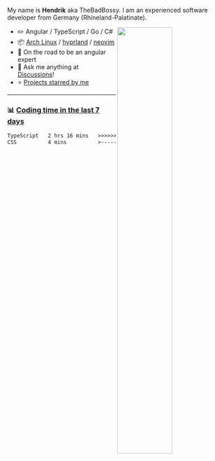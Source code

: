 My name is **Hendrik** aka TheBadBossy. I am an experienced software developer from Germany (Rhineland-Palatinate).

<picture>
    <source media="(prefers-color-scheme: dark)" srcset="https://github-readme-stats-ouuan.vercel.app/api?username=BadBossy&theme=dark&show_icons=true">
    <img align="right" width="50%" src="https://github-readme-stats-ouuan.vercel.app/api?username=BadBossy&show_icons=true">
</picture>

-   :pencil2: Angular / TypeScript / Go / C#
-   :package: [Arch Linux](https://wiki.archlinux.org/title/Arch_Linux) / [hyprland](https://hyprland.org/) / [neovim](https://neovim.io/)
-   :seedling: On the road to be an angular expert
-   :thought_balloon: Ask me anything at [Discussions](https://github.com/BadBossy/BadBossy/discussions/new)!
-   :star: [Projects starred by me](AWESOME-STARS.md)
---

### :bar_chart: [Coding time in the last 7 days](https://github.com/muety/wakapi)

<!--START_SECTION:waka-->

```txt
TypeScript   2 hrs 16 mins   >>>>>>>>>>>>>>>>>>>>>>>>-   96.63 %
CSS          4 mins          >------------------------   03.37 %
```

<!--END_SECTION:waka-->
